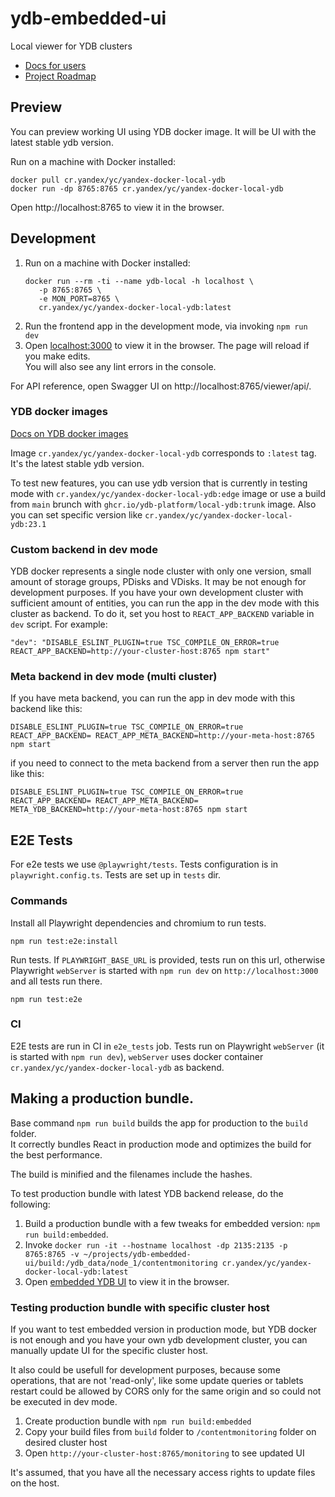 # ydb-embedded-ui

Local viewer for YDB clusters

- [Docs for users](https://ydb.tech/en/docs/maintenance/embedded_monitoring/ydb_monitoring)
- [Project Roadmap](ROADMAP.md)

## Preview

You can preview working UI using YDB docker image. It will be UI with the latest stable ydb version.

Run on a machine with Docker installed:

```
docker pull cr.yandex/yc/yandex-docker-local-ydb
docker run -dp 8765:8765 cr.yandex/yc/yandex-docker-local-ydb
```

Open http://localhost:8765 to view it in the browser.

## Development

1. Run on a machine with Docker installed:
   ```
   docker run --rm -ti --name ydb-local -h localhost \
      -p 8765:8765 \
      -e MON_PORT=8765 \
      cr.yandex/yc/yandex-docker-local-ydb:latest
   ```
2. Run the frontend app in the development mode, via invoking `npm run dev`
3. Open [localhost:3000](http://localhost:3000) to view it in the browser. The page will reload if you make edits.\
   You will also see any lint errors in the console.

For API reference, open Swagger UI on http://localhost:8765/viewer/api/.

### YDB docker images

[Docs on YDB docker images](https://ydb.tech/en/docs/getting_started/self_hosted/ydb_docker)

Image `cr.yandex/yc/yandex-docker-local-ydb` corresponds to `:latest` tag. It's the latest stable ydb version.

To test new features, you can use ydb version that is currently in testing mode with `cr.yandex/yc/yandex-docker-local-ydb:edge` image
or use a build from `main` brunch with `ghcr.io/ydb-platform/local-ydb:trunk` image.
Also you can set specific version like `cr.yandex/yc/yandex-docker-local-ydb:23.1`

### Custom backend in dev mode

YDB docker represents a single node cluster with only one version, small amount of storage groups, PDisks and VDisks. It may be not enough for development purposes. If you have your own development cluster with sufficient amount of entities, you can run the app in the dev mode with this cluster as backend. To do it, set you host to `REACT_APP_BACKEND` variable in `dev` script. For example:

```
"dev": "DISABLE_ESLINT_PLUGIN=true TSC_COMPILE_ON_ERROR=true REACT_APP_BACKEND=http://your-cluster-host:8765 npm start"
```

### Meta backend in dev mode (multi cluster)

If you have meta backend, you can run the app in dev mode with this backend like this:

```
DISABLE_ESLINT_PLUGIN=true TSC_COMPILE_ON_ERROR=true REACT_APP_BACKEND= REACT_APP_META_BACKEND=http://your-meta-host:8765 npm start
```

if you need to connect to the meta backend from a server then run the app like this:

```
DISABLE_ESLINT_PLUGIN=true TSC_COMPILE_ON_ERROR=true REACT_APP_BACKEND= REACT_APP_META_BACKEND= META_YDB_BACKEND=http://your-meta-host:8765 npm start
```

## E2E Tests

For e2e tests we use `@playwright/tests`. Tests configuration is in `playwright.config.ts`. Tests are set up in `tests` dir.

### Commands

Install all Playwright dependencies and chromium to run tests.

```
npm run test:e2e:install
```

Run tests. If `PLAYWRIGHT_BASE_URL` is provided, tests run on this url, otherwise Playwright `webServer` is started with `npm run dev` on `http://localhost:3000` and all tests run there.

```
npm run test:e2e
```

### CI

E2E tests are run in CI in `e2e_tests` job. Tests run on Playwright `webServer` (it is started with `npm run dev`), `webServer` uses docker container `cr.yandex/yc/yandex-docker-local-ydb` as backend.

## Making a production bundle.

Base command `npm run build` builds the app for production to the `build` folder.\
It correctly bundles React in production mode and optimizes the build for the best performance.

The build is minified and the filenames include the hashes.

To test production bundle with latest YDB backend release, do the following:

1. Build a production bundle with a few tweaks for embedded version: `npm run build:embedded`.
2. Invoke `docker run -it --hostname localhost -dp 2135:2135 -p 8765:8765 -v ~/projects/ydb-embedded-ui/build:/ydb_data/node_1/contentmonitoring cr.yandex/yc/yandex-docker-local-ydb:latest`
3. Open [embedded YDB UI](http://localhost:8765/monitoring) to view it in the browser.

### Testing production bundle with specific cluster host

If you want to test embedded version in production mode, but YDB docker is not enough and you have your own ydb development cluster, you can manually update UI for the specific cluster host.

It also could be usefull for development purposes, because some operations, that are not 'read-only', like some update queries or tablets restart could be allowed by CORS only for the same origin and so could not be executed in dev mode.

1. Create production bundle with `npm run build:embedded`
2. Copy your build files from `build` folder to `/contentmonitoring` folder on desired cluster host
3. Open `http://your-cluster-host:8765/monitoring` to see updated UI

It's assumed, that you have all the necessary access rights to update files on the host.
